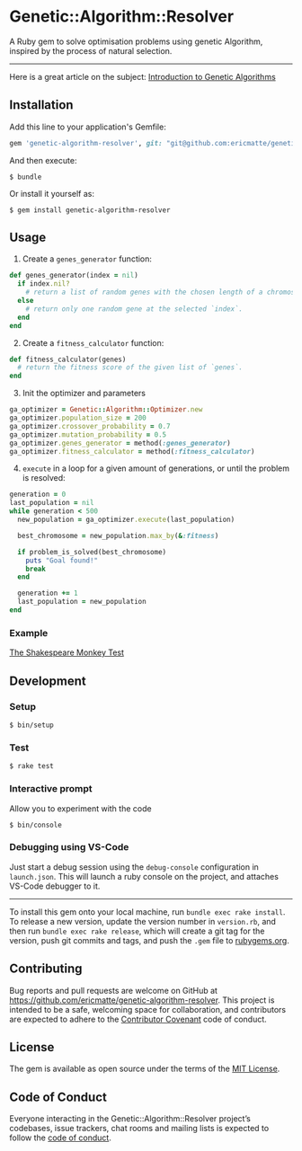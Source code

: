 # Genetic::Algorithm::Resolver

A Ruby gem to solve optimisation problems using genetic Algorithm, inspired by the process of natural selection.

---

Here is a great article on the subject: [Introduction to Genetic Algorithms](https://towardsdatascience.com/introduction-to-genetic-algorithms-including-example-code-e396e98d8bf3)

## Installation

Add this line to your application's Gemfile:

```ruby
gem 'genetic-algorithm-resolver', git: "git@github.com:ericmatte/genetic-algorithm-resolver.git"
```

And then execute:

    $ bundle

Or install it yourself as:

    $ gem install genetic-algorithm-resolver

## Usage

1. Create a `genes_generator` function:

```ruby
def genes_generator(index = nil)
  if index.nil?
    # return a list of random genes with the chosen length of a chromosome.
  else
    # return only one random gene at the selected `index`.
  end
end
```

2. Create a `fitness_calculator` function:

```ruby
def fitness_calculator(genes)
  # return the fitness score of the given list of `genes`.
end
```

3. Init the optimizer and parameters

```ruby
ga_optimizer = Genetic::Algorithm::Optimizer.new
ga_optimizer.population_size = 200
ga_optimizer.crossover_probability = 0.7
ga_optimizer.mutation_probability = 0.5
ga_optimizer.genes_generator = method(:genes_generator)
ga_optimizer.fitness_calculator = method(:fitness_calculator)
```

4. `execute` in a loop for a given amount of generations, or until the problem is resolved:

```ruby
generation = 0
last_population = nil
while generation < 500
  new_population = ga_optimizer.execute(last_population)

  best_chromosome = new_population.max_by(&:fitness)

  if problem_is_solved(best_chromosome)
    puts "Goal found!"
    break
  end

  generation += 1
  last_population = new_population
end
```

### Example

[The Shakespeare Monkey Test](test/genetic/algorithm/shakespeare_monkey_test.rb)

## Development

### Setup

    $ bin/setup

### Test

    $ rake test

### Interactive prompt

Allow you to experiment with the code

    $ bin/console

### Debugging using VS-Code

Just start a debug session using the `debug-console` configuration in `launch.json`.
This will launch a ruby console on the project, and attaches VS-Code debugger to it.

---

To install this gem onto your local machine, run `bundle exec rake install`. To release a new version, update the version number in `version.rb`, and then run `bundle exec rake release`, which will create a git tag for the version, push git commits and tags, and push the `.gem` file to [rubygems.org](https://rubygems.org).

## Contributing

Bug reports and pull requests are welcome on GitHub at https://github.com/ericmatte/genetic-algorithm-resolver. This project is intended to be a safe, welcoming space for collaboration, and contributors are expected to adhere to the [Contributor Covenant](http://contributor-covenant.org) code of conduct.

## License

The gem is available as open source under the terms of the [MIT License](https://opensource.org/licenses/MIT).

## Code of Conduct

Everyone interacting in the Genetic::Algorithm::Resolver project’s codebases, issue trackers, chat rooms and mailing lists is expected to follow the [code of conduct](https://github.com/ericmatte/genetic-algorithm-resolver/blob/master/CODE_OF_CONDUCT.md).
